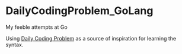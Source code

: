 # DailyCodingProblem_GoLang
My feeble attempts at Go

Using [Daily Coding Problem](https://www.dailycodingproblem.com/) as a source of inspiration for learning the syntax.
